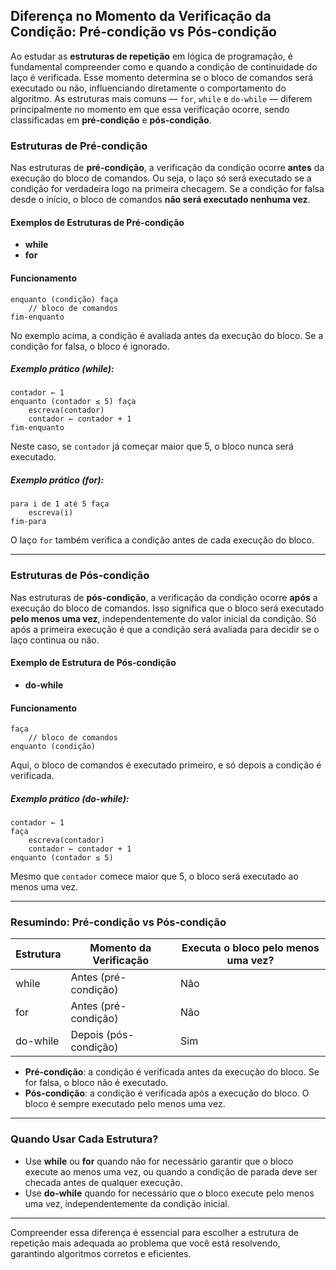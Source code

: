 
## Diferença no Momento da Verificação da Condição: Pré-condição vs Pós-condição

Ao estudar as **estruturas de repetição** em lógica de programação, é fundamental compreender como e quando a condição de continuidade do laço é verificada. Esse momento determina se o bloco de comandos será executado ou não, influenciando diretamente o comportamento do algoritmo. As estruturas mais comuns — `for`, `while` e `do-while` — diferem principalmente no momento em que essa verificação ocorre, sendo classificadas em **pré-condição** e **pós-condição**.

### Estruturas de Pré-condição

Nas estruturas de **pré-condição**, a verificação da condição ocorre **antes** da execução do bloco de comandos. Ou seja, o laço só será executado se a condição for verdadeira logo na primeira checagem. Se a condição for falsa desde o início, o bloco de comandos **não será executado nenhuma vez**.

#### Exemplos de Estruturas de Pré-condição

- **while**
- **for**

#### Funcionamento

```pseudocode
enquanto (condição) faça
    // bloco de comandos
fim-enquanto
```

No exemplo acima, a condição é avaliada antes da execução do bloco. Se a condição for falsa, o bloco é ignorado.

##### Exemplo prático (while):

```pseudocode
contador ← 1
enquanto (contador ≤ 5) faça
    escreva(contador)
    contador ← contador + 1
fim-enquanto
```
Neste caso, se `contador` já começar maior que 5, o bloco nunca será executado.

##### Exemplo prático (for):

```pseudocode
para i de 1 até 5 faça
    escreva(i)
fim-para
```
O laço `for` também verifica a condição antes de cada execução do bloco.

---

### Estruturas de Pós-condição

Nas estruturas de **pós-condição**, a verificação da condição ocorre **após** a execução do bloco de comandos. Isso significa que o bloco será executado **pelo menos uma vez**, independentemente do valor inicial da condição. Só após a primeira execução é que a condição será avaliada para decidir se o laço continua ou não.

#### Exemplo de Estrutura de Pós-condição

- **do-while**

#### Funcionamento

```pseudocode
faça
    // bloco de comandos
enquanto (condição)
```

Aqui, o bloco de comandos é executado primeiro, e só depois a condição é verificada.

##### Exemplo prático (do-while):

```pseudocode
contador ← 1
faça
    escreva(contador)
    contador ← contador + 1
enquanto (contador ≤ 5)
```
Mesmo que `contador` comece maior que 5, o bloco será executado ao menos uma vez.

---

### Resumindo: Pré-condição vs Pós-condição

| Estrutura   | Momento da Verificação | Executa o bloco pelo menos uma vez? |
|-------------|-----------------------|-------------------------------------|
| while       | Antes (pré-condição)  | Não                                 |
| for         | Antes (pré-condição)  | Não                                 |
| do-while    | Depois (pós-condição) | Sim                                 |

- **Pré-condição**: a condição é verificada antes da execução do bloco. Se for falsa, o bloco não é executado.
- **Pós-condição**: a condição é verificada após a execução do bloco. O bloco é sempre executado pelo menos uma vez.

---

### Quando Usar Cada Estrutura?

- Use **while** ou **for** quando não for necessário garantir que o bloco execute ao menos uma vez, ou quando a condição de parada deve ser checada antes de qualquer execução.
- Use **do-while** quando for necessário que o bloco execute pelo menos uma vez, independentemente da condição inicial.

---

Compreender essa diferença é essencial para escolher a estrutura de repetição mais adequada ao problema que você está resolvendo, garantindo algoritmos corretos e eficientes.
```
